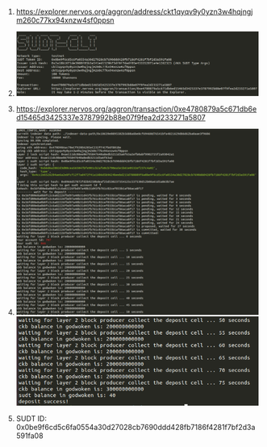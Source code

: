 1. https://explorer.nervos.org/aggron/address/ckt1qyqv9y0yzn3w4hqjngjm260c77kx94xnzw4sf0ppsn

2. ![Call](https://github.com/mistakeone/nervos_first_try/blob/master/4%20task/55555.png?raw=true "Call")

3. https://explorer.nervos.org/aggron/transaction/0xe4780879a5c671db6ed15465d3425337e3787992b88e07f9fea2d233271a5807

4. ![Call](https://github.com/mistakeone/nervos_first_try/blob/master/4%20task/555555.png?raw=true "Call")
   ![Call](https://github.com/mistakeone/nervos_first_try/blob/master/4%20task/55555555%20(2).png?raw=true "Call")

5. SUDT ID: 0x0be9f6cd5c6fa0554a30d27028cb7690ddd428fb7186f4281f7bf2d3a591fa08
